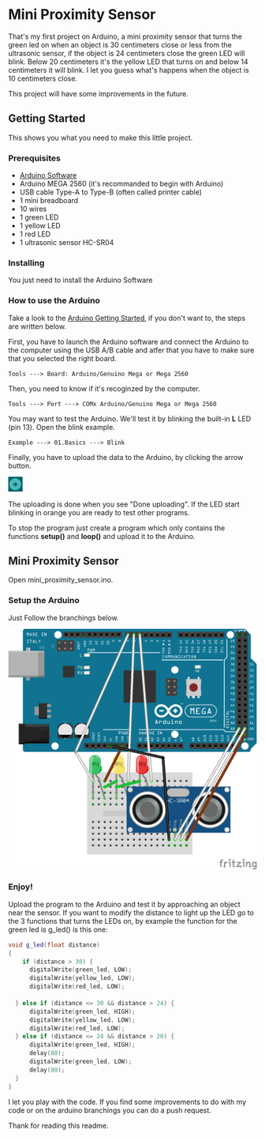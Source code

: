 # Mini Proximity Sensor

That's my first project on Arduino, a mini proximity sensor that turns the green led on when an object is 30 centimeters close or less from the ultrasonic sensor, if the object is 24 centimeters close the green LED will blink. Below 20 centimeters it's the yellow LED that turns on and below 14 centimeters it will blink. I let you guess what's happens when the object is 10 centimeters close.

This project will have some improvements in the future.

## Getting Started

This shows you what you need to make this little project. 

### Prerequisites

* [Arduino Software](https://www.arduino.cc/en/Main/Software)
* Arduino MEGA 2560 (it's recommanded to begin with Arduino)
* USB cable Type-A to Type-B (often called printer cable)
* 1 mini breadboard
* 10 wires
* 1 green LED
* 1 yellow LED
* 1 red LED
* 1 ultrasonic sensor HC-SR04

### Installing

You just need to install the Arduino Software

### How to use the Arduino

Take a look to the [Arduino Getting Started](https://www.arduino.cc/en/Guide/ArduinoMega2560), if you don't want to, the steps are written below.

First, you have to launch the Arduino software and connect the Arduino to the computer using the USB A/B cable and atfer that you have to make sure that you selected the right board.
```
Tools ---> Board: Arduino/Genuino Mega or Mega 2560
```
Then, you need to know if it's recoginzed by the computer.
```
Tools ---> Port ---> COMx Arduino/Genuino Mega or Mega 2560
```
You may want to test the Arduino. We'll test it by blinking the built-in **L** LED (pin 13). Open the blink example.
```
Example ---> 01.Basics ---> Blink
```
Finally, you have to upload the data to the Arduino, by clicking the arrow button.

<img src="upload_arduino.PNG" />

The uploading is done when you see "Done uploading".
If the LED start blinking in orange you are ready to test other programs.

To stop the program just create a program which only contains the functions **setup()** and **loop()** and upload it to the Arduino.

## Mini Proximity Sensor

Open mini_proximity_sensor.ino.

### Setup the Arduino

Just Follow the branchings below.

<img src="mini_proximity_sensor_sketch.png" />

### Enjoy!

Upload the program to the Arduino and test it by approaching an object near the sensor.
If you want to modify the distance to light up the LED go to the 3 functions that turns the LEDs on, by example the function for the green led is g_led() is this one:
```C++
void g_led(float distance)
{
    if (distance > 30) {
      digitalWrite(green_led, LOW);
      digitalWrite(yellow_led, LOW);
      digitalWrite(red_led, LOW);
      
  } else if (distance <= 30 && distance > 24) {
      digitalWrite(green_led, HIGH);
      digitalWrite(yellow_led, LOW);
      digitalWrite(red_led, LOW);
  } else if (distance <= 24 && distance > 20) {
      digitalWrite(green_led, HIGH);
      delay(80);
      digitalWrite(green_led, LOW);
      delay(80);
  }
}
```

I let you play with the code. If you find some improvements to do with my code or on the arduino branchings you can do a push request.

Thank for reading this readme.
